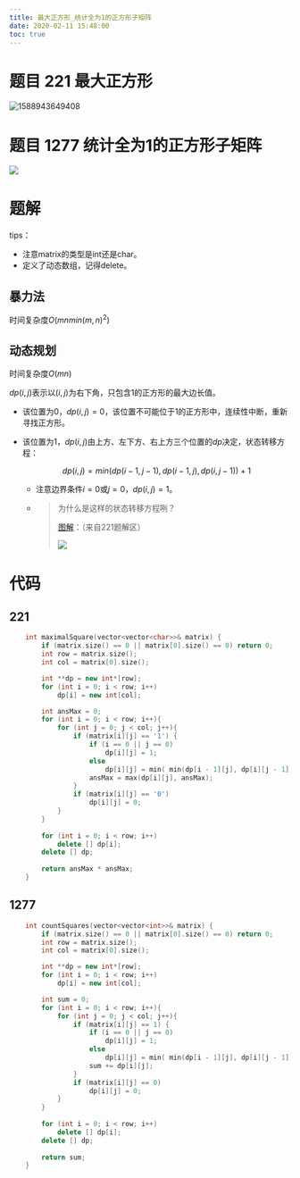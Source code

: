 ```yaml
---
title: 最大正方形_统计全为1的正方形子矩阵
date: 2020-02-11 15:48:00
toc: true
---
```

<!--more-->

# 题目 221 最大正方形

![1588943649408](C:\Users\Cindy\AppData\Roaming\Typora\typora-user-images\1588943649408.png)

# 题目 1277 统计全为1的正方形子矩阵

![](https://cdn.jsdelivr.net/gh/cindy1024/ImgBlog/img/20200508213212.png)

# 题解

tips：

- 注意matrix的类型是int还是char。
- 定义了动态数组，记得delete。

## 暴力法

时间复杂度$O(mnmin(m,n)^2)$

## 动态规划

时间复杂度$O(mn)$

$dp(i,j)$表示以$(i,j)$为右下角，只包含1的正方形的最大边长值。

- 该位置为0，$dp(i,j)=0$，该位置不可能位于1的正方形中，连续性中断，重新寻找正方形。

- 该位置为1，$dp(i,j)$由上方、左下方、右上方三个位置的$dp$决定，状态转移方程：

  $$dp(i,j) = min(dp(i-1,j-1),dp(i-1,j),dp(i,j-1)) +1$$

  - 注意边界条件$i=0$或$j=0$，$dp(i,j)=1$。

  - >为什么是这样的状态转移方程咧？
    >
    >[图解](<https://leetcode-cn.com/problems/maximal-square/solution/li-jie-san-zhe-qu-zui-xiao-1-by-lzhlyle/>)：（来自221题解区）
    >
    >![](https://cdn.jsdelivr.net/gh/cindy1024/ImgBlog/img/20200508212957.png)

# 代码 

## 221

```c++
    int maximalSquare(vector<vector<char>>& matrix) {
        if (matrix.size() == 0 || matrix[0].size() == 0) return 0;
        int row = matrix.size();
        int col = matrix[0].size();

        int **dp = new int*[row];
        for (int i = 0; i < row; i++)
            dp[i] = new int[col];

        int ansMax = 0;
        for (int i = 0; i < row; i++){
            for (int j = 0; j < col; j++){
                if (matrix[i][j] == '1') {
                    if (i == 0 || j == 0)
                        dp[i][j] = 1;
                    else
                        dp[i][j] = min( min(dp[i - 1][j], dp[i][j - 1]), dp[i - 1][j - 1] ) + 1;
                    ansMax = max(dp[i][j], ansMax);
                }
                if (matrix[i][j] == '0') 
                    dp[i][j] = 0;
            }
        }
        
        for (int i = 0; i < row; i++)
            delete [] dp[i];
        delete [] dp;
        
        return ansMax * ansMax;
    }
```

## 1277

```c++
    int countSquares(vector<vector<int>>& matrix) {
        if (matrix.size() == 0 || matrix[0].size() == 0) return 0;
        int row = matrix.size();
        int col = matrix[0].size();

        int **dp = new int*[row];
        for (int i = 0; i < row; i++)
            dp[i] = new int[col];

        int sum = 0;
        for (int i = 0; i < row; i++){
            for (int j = 0; j < col; j++){
                if (matrix[i][j] == 1) {
                    if (i == 0 || j == 0)
                        dp[i][j] = 1;
                    else
                        dp[i][j] = min( min(dp[i - 1][j], dp[i][j - 1]), dp[i - 1][j - 1] ) + 1;
                    sum += dp[i][j];
                }
                if (matrix[i][j] == 0) 
                    dp[i][j] = 0;
            }
        }
        
        for (int i = 0; i < row; i++)
            delete [] dp[i];
        delete [] dp;
        
        return sum;
    }
```

